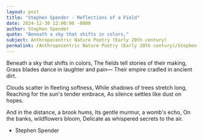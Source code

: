 ```yaml
---
layout: post
title: "Stephen Spender - Reflections of a Field"
date: 2024-12-30 12:00:00 -0000
author: Stephen Spender
quote: "Beneath a sky that shifts in colors,"
subject: Anthropocentric Nature Poetry (Early 20th century)
permalink: /Anthropocentric Nature Poetry (Early 20th century)/Stephen Spender/Stephen Spender - Reflections of a Field
---
```


Beneath a sky that shifts in colors,
The fields tell stories of their making,
Grass blades dance in laughter and pain—
Their empire cradled in ancient dirt.

Clouds scatter in fleeting softness,
While shadows of trees stretch long,
Reaching for the sun's tender embrace,
As silence settles like dust on hopes.

And in the distance, a brook hums,
Its gentle murmur, a womb's echo,
On the banks, wildflowers bloom,
Delicate as whispered secrets to the air.

- Stephen Spender
